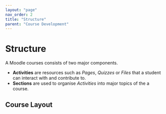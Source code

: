 ```yaml
---
layout: "page"
nav_order: 2
title: "Structure"
parent: "Course Development"
---
```


# Structure

A Moodle courses consists of two major components.
- **Activities** are resources such as *Pages*, *Quizzes* or *Files* that a student can interact with and contribute to.
- **Sections** are used to organise *Activities* into major topics of the a course.

## Course Layout
